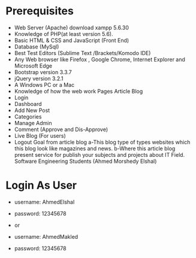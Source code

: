 # Prerequisites
- Web Server (Apache) download xampp 5.6.30
- Knowledge of PHP(at least version 5.6).
- Basic HTML & CSS and JavaScript (Front End)
- Database (MySql)
- Best Test Editors (Sublime Text /Brackets/Komodo IDE)
- Any Web browser like Firefox , Google Chrome, Internet Explorer and Microsoft Edge
- Bootstrap version 3.3.7
- jQuery version 3.2.1
- A Windows PC or a Mac
- Knowledge of how the web work
Pages Article Blog
- Login
- Dashboard
- Add New Post
- Categories
- Manage Admin
- Comment (Approve and Dis-Approve)
- Live Blog (For users)
- Logout
Goal from article blog
a-This blog type of types websites which this blog look like magazines and news.
b-Where this article blog present service for publish your subjects and projects about IT Field.
Software Engineering Students (Ahmed Morshedy Elshal)

# Login As User

- username: AhmedElshal
- password: 12345678

- or

- username: AhmedMakled
- password: 12345678
